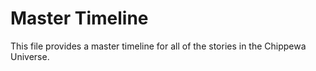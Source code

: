# Master Timeline
This file provides a master timeline for all of the stories in the Chippewa Universe.
